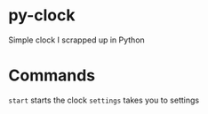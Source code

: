 # py-clock
Simple clock I scrapped up in Python
# Commands
`start` starts the clock
`settings` takes you to settings
